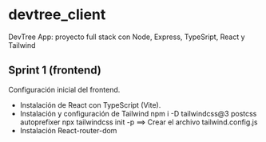# devtree_client

DevTree App: proyecto full stack con Node, Express, TypeSript, React y Tailwind

## Sprint 1 (frontend)

Configuración inicial del frontend.

* Instalación de React con TypeScript (Vite).
* Instalación y configuración de Tailwind
  npm i -D tailwindcss@3 postcss autoprefixer
  npx tailwindcss init -p ==> Crear el archivo tailwind.config.js
* Instalación React-router-dom
  